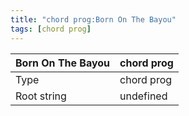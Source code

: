 ```yaml
---
title: "chord prog:Born On The Bayou"
tags: [chord prog]
---
```


|Born On The Bayou|chord prog|
|---|---|
|Type|chord prog|
|Root string|undefined|

